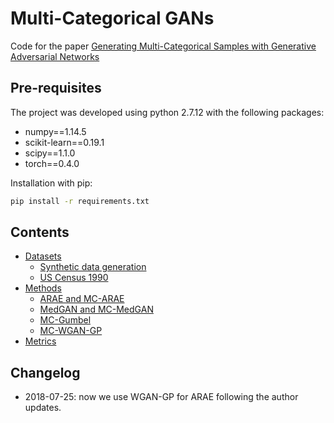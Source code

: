 # Multi-Categorical GANs

Code for the paper [Generating Multi-Categorical Samples with Generative Adversarial Networks](https://arxiv.org/abs/1807.01202)

## Pre-requisites

The project was developed using python 2.7.12 with the following packages:

- numpy==1.14.5
- scikit-learn==0.19.1
- scipy==1.1.0
- torch==0.4.0

Installation with pip:

```bash
pip install -r requirements.txt
```

## Contents
- [Datasets](multi_categorical_gans/datasets)
  - [Synthetic data generation](multi_categorical_gans/datasets/synthetic/)
  - [US Census 1990](multi_categorical_gans/datasets/uscensus/)
- [Methods](multi_categorical_gans/methods)
  - [ARAE and MC-ARAE](multi_categorical_gans/methods/arae/)
  - [MedGAN and MC-MedGAN](multi_categorical_gans/methods/medgan/)
  - [MC-Gumbel](multi_categorical_gans/methods/mc_gumbel/)
  - [MC-WGAN-GP](multi_categorical_gans/methods/mc_wgan_gp/)
- [Metrics](multi_categorical_gans/metrics)

## Changelog

- 2018-07-25: now we use WGAN-GP for ARAE following the author updates.